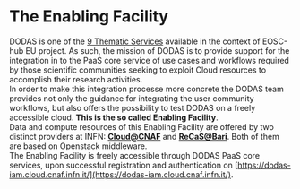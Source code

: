 # The Enabling Facility

DODAS is one of the [9 Thematic Services](https://marketplace.eosc-hub.eu/43-thematic-services) available in the context of EOSC-hub EU project. As such, the mission of DODAS is to provide support for the integration in to the PaaS core service of use cases and workflows required by those scientific communities seeking to exploit Cloud resources to accomplish their research activities.   
In order to make this integration processe more concrete the DODAS team provides not only the guidance for integrating the user community workflows, but also offers the possibility to test DODAS on a freely accessible cloud. **This is the so called Enabling Facility**.   
Data and compute resources of this Enabling Facility are offered by two distinct providers at INFN: [**Cloud@CNAF**](https://horizon.cloud.cnaf.infn.it/dashboard/project/) and [**ReCaS@Bari**](http://cloud.recas.ba.infn.it/horizon/project/). Both of them are based on Openstack middleware.   
The Enabling Facility is freely accessible through DODAS PaaS core services, upon successful registration and authentication on [https://dodas-iam.cloud.cnaf.infn.it/](https://dodas-iam.cloud.cnaf.infn.it/).

